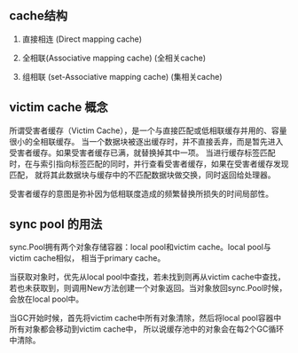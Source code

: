 ## cache结构
1. 直接相连 (Direct mapping cache)

2. 全相联(Associative mapping cache) (全相关cache)

3. 组相联 (set-Associative mapping cache) (集相关cache)

## victim cache 概念
所谓受害者缓存（Victim Cache），是一个与直接匹配或低相联缓存并用的、容量很小的全相联缓存。
当一个数据块被逐出缓存时，并不直接丢弃，而是暂先进入受害者缓存。如果受害者缓存已满，就替换掉其中一项。
当进行缓存标签匹配时，在与索引指向标签匹配的同时，并行查看受害者缓存，如果在受害者缓存发现匹配，
就将其此数据块与缓存中的不匹配数据块做交换，同时返回给处理器。


受害者缓存的意图是弥补因为低相联度造成的频繁替换所损失的时间局部性。

## sync pool 的用法
sync.Pool拥有两个对象存储容器：local pool和victim cache。local pool与victim cache相似，
相当于primary cache。

当获取对象时，优先从local pool中查找，若未找到则再从victim cache中查找，
若也未获取到，则调用New方法创建一个对象返回。当对象放回sync.Pool时候，会放在local pool中。

当GC开始时候，首先将victim cache中所有对象清除，然后将local pool容器中所有对象都会移动到victim cache中，
所以说缓存池中的对象会在每2个GC循环中清除。
